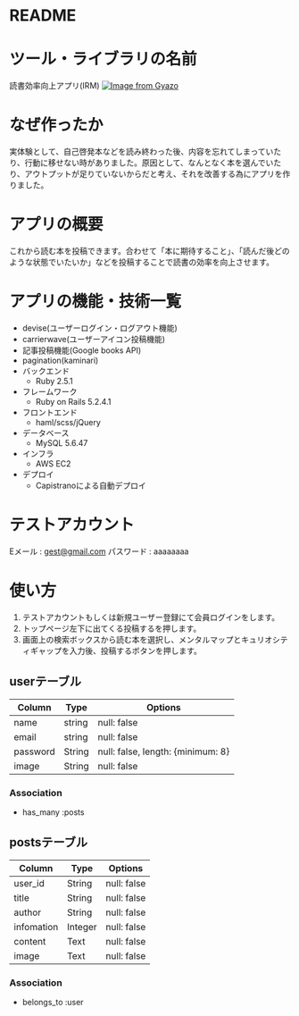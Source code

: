 # README

# ツール・ライブラリの名前
読書効率向上アプリ(IRM)
[![Image from Gyazo](https://i.gyazo.com/f8fa7d10830eece297249cd00ea6f261.jpg)](https://gyazo.com/f8fa7d10830eece297249cd00ea6f261)

# なぜ作ったか
実体験として、自己啓発本などを読み終わった後、内容を忘れてしまっていたり、行動に移せない時がありました。原因として、なんとなく本を選んでいたり、アウトプットが足りていないからだと考え、それを改善する為にアプリを作りました。

# アプリの概要
これから読む本を投稿できます。合わせて「本に期待すること」、「読んだ後どのような状態でいたいか」などを投稿することで読書の効率を向上させます。

# アプリの機能・技術一覧
- devise(ユーザーログイン・ログアウト機能)
- carrierwave(ユーザーアイコン投稿機能)
- 記事投稿機能(Google books API)
- pagination(kaminari)
- バックエンド
  - Ruby 2.5.1
- フレームワーク
  - Ruby on Rails 5.2.4.1
- フロントエンド
  - haml/scss/jQuery
- データベース
  - MySQL 5.6.47
- インフラ
  - AWS EC2
- デプロイ
  - Capistranoによる自動デプロイ


# テストアカウント
Eメール : gest@gmail.com
パスワード : aaaaaaaa

# 使い方
1. テストアカウントもしくは新規ユーザー登録にて会員ログインをします。
2. トップページ左下に出てくる投稿するを押します。
3. 画面上の検索ボックスから読む本を選択し、メンタルマップとキュリオシティギャップを入力後、投稿するボタンを押します。

## userテーブル
|Column|Type|Options|
|------|----|-------|
|name|string|null: false|
|email|string|null: false|
|password|String|null: false, length: {minimum: 8}|
|image|String|null: false|

### Association
- has_many :posts

## postsテーブル
|Column|Type|Options|
|------|----|-------|
|user_id|String|null: false|
|title|String|null: false|
|author|String|null: false|
|infomation|Integer|null: false|
|content|Text|null: false|
|image|Text|null: false|

### Association
- belongs_to :user
